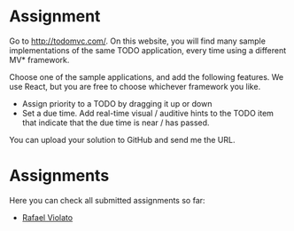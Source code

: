 # Assignment

Go to http://todomvc.com/. On this website, you will find many sample implementations of the same TODO application, every time using a different MV* framework. 

Choose one of the sample applications, and add the following features. We use React, but you are free to choose whichever framework you like.

- Assign priority to a TODO by dragging it up or down
- Set a due time. Add real-time visual / auditive hints to the TODO item that indicate that the due time is near / has passed. 

You can upload your solution to GitHub and send me the URL.

# Assignments
Here you can check all submitted assignments so far:
* [Rafael Violato](https://github.com/rfviolato/todoapp-react-redux)

